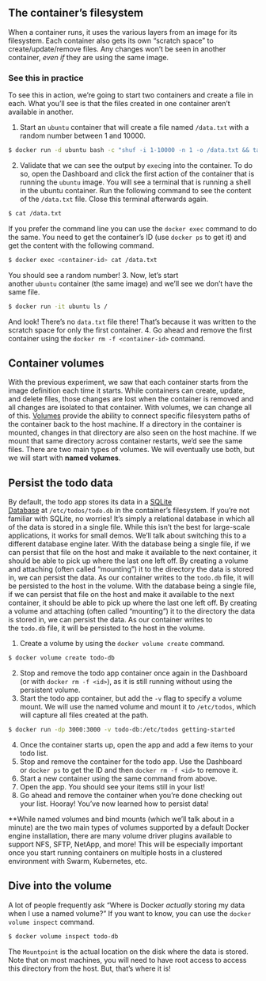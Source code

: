 ## The container’s filesystem
When a container runs, it uses the various layers from an image for its filesystem. Each container also gets its own “scratch space” to create/update/remove files. Any changes won’t be seen in another container, _even if_ they are using the same image.

### See this in practice
To see this in action, we’re going to start two containers and create a file in each. What you’ll see is that the files created in one container aren’t available in another.

1. Start an `ubuntu` container that will create a file named `/data.txt` with a random number between 1 and 10000.
```bash
$ docker run -d ubuntu bash -c "shuf -i 1-10000 -n 1 -o /data.txt && tail -f /dev/null"
```
2. Validate that we can see the output by `exec`ing into the container. To do so, open the Dashboard and click the first action of the container that is running the `ubuntu` image.
You will see a terminal that is running a shell in the ubuntu container. Run the following command to see the content of the `/data.txt` file. Close this terminal afterwards again.
```bash
$ cat /data.txt
```
If you prefer the command line you can use the `docker exec` command to do the same. You need to get the container’s ID (use `docker ps` to get it) and get the content with the following command.
```bash
$ docker exec <container-id> cat /data.txt
```
You should see a random number!
3. Now, let’s start another `ubuntu` container (the same image) and we’ll see we don’t have the same file.
```bash
$ docker run -it ubuntu ls /
```
And look! There’s no `data.txt` file there! That’s because it was written to the scratch space for only the first container.
4. Go ahead and remove the first container using the `docker rm -f <container-id>` command.

## Container volumes

With the previous experiment, we saw that each container starts from the image definition each time it starts. While containers can create, update, and delete files, those changes are lost when the container is removed and all changes are isolated to that container. With volumes, we can change all of this.
[Volumes](https://docs.docker.com/storage/volumes/) provide the ability to connect specific filesystem paths of the container back to the host machine. If a directory in the container is mounted, changes in that directory are also seen on the host machine. If we mount that same directory across container restarts, we’d see the same files.
There are two main types of volumes. We will eventually use both, but we will start with **named volumes**.

## Persist the todo data

By default, the todo app stores its data in a [SQLite Database](https://www.sqlite.org/index.html) at `/etc/todos/todo.db` in the container’s filesystem. If you’re not familiar with SQLite, no worries! It’s simply a relational database in which all of the data is stored in a single file. While this isn’t the best for large-scale applications, it works for small demos. We’ll talk about switching this to a different database engine later.
With the database being a single file, if we can persist that file on the host and make it available to the next container, it should be able to pick up where the last one left off. By creating a volume and attaching (often called “mounting”) it to the directory the data is stored in, we can persist the data. As our container writes to the `todo.db` file, it will be persisted to the host in the volume.
With the database being a single file, if we can persist that file on the host and make it available to the next container, it should be able to pick up where the last one left off. By creating a volume and attaching (often called “mounting”) it to the directory the data is stored in, we can persist the data. As our container writes to the `todo.db` file, it will be persisted to the host in the volume.

1. Create a volume by using the `docker volume create` command.
```bash
$ docker volume create todo-db
```
2.  Stop and remove the todo app container once again in the Dashboard (or with `docker rm -f <id>`), as it is still running without using the persistent volume.
3. Start the todo app container, but add the `-v` flag to specify a volume mount. We will use the named volume and mount it to `/etc/todos`, which will capture all files created at the path.
```bash
$ docker run -dp 3000:3000 -v todo-db:/etc/todos getting-started
```
4. Once the container starts up, open the app and add a few items to your todo list.
5. Stop and remove the container for the todo app. Use the Dashboard or `docker ps` to get the ID and then `docker rm -f <id>` to remove it.
6. Start a new container using the same command from above.
7. Open the app. You should see your items still in your list!
8.  Go ahead and remove the container when you’re done checking out your list.
Hooray! You’ve now learned how to persist data!

**While named volumes and bind mounts (which we’ll talk about in a minute) are the two main types of volumes supported by a default Docker engine installation, there are many volume driver plugins available to support NFS, SFTP, NetApp, and more! This will be especially important once you start running containers on multiple hosts in a clustered environment with Swarm, Kubernetes, etc.

## Dive into the volume
A lot of people frequently ask “Where is Docker _actually_ storing my data when I use a named volume?” If you want to know, you can use the `docker volume inspect` command.
```bash
$ docker volume inspect todo-db
```
The `Mountpoint` is the actual location on the disk where the data is stored. Note that on most machines, you will need to have root access to access this directory from the host. But, that’s where it is!